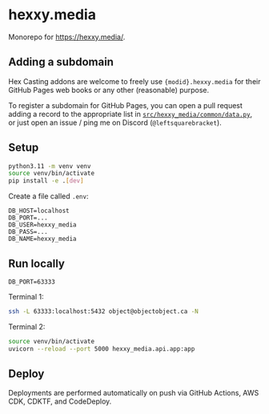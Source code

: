 # hexxy.media

Monorepo for https://hexxy.media/.

## Adding a subdomain

Hex Casting addons are welcome to freely use `{modid}.hexxy.media` for their GitHub Pages web books or any other (reasonable) purpose.

To register a subdomain for GitHub Pages, you can open a pull request adding a record to the appropriate list in [`src/hexxy_media/common/data.py`](src/hexxy_media/common/data.py), or just open an issue / ping me on Discord (`@leftsquarebracket`).

## Setup

```sh
python3.11 -m venv venv
source venv/bin/activate
pip install -e .[dev]
```

Create a file called `.env`:
```
DB_HOST=localhost
DB_PORT=...
DB_USER=hexxy_media
DB_PASS=...
DB_NAME=hexxy_media
```

## Run locally

`DB_PORT=63333`

Terminal 1:
```sh
ssh -L 63333:localhost:5432 object@objectobject.ca -N
```

Terminal 2:
```sh
source venv/bin/activate
uvicorn --reload --port 5000 hexxy_media.api.app:app
```

## Deploy

Deployments are performed automatically on push via GitHub Actions, AWS CDK, CDKTF, and CodeDeploy.
